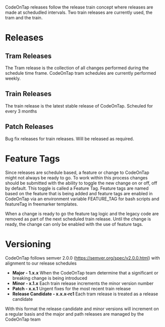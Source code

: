 CodeOnTap releases follow the release train concept where releases are made at schedudled intervals. Two train releases are currently used, the tram and the train.

# Releases

## Tram Releases

The Tram release is the collection of all changes performed during the schedule time frame. CodeOnTap tram schedules are currently performed weekly.

## Train Releases

The train release is the latest stable release of CodeOnTap. Scheuled for every 3 months

## Patch Releases

Bug fix releases for train releases. Will be released as required.

# Feature Tags

Since releases are schedule based, a feature or change to CodeOnTap might not always be ready to go. To work within this process changes should be submitted with the ability to toggle the new change on or off, off by default. This toggle is called a Feature Tag. Feature tags are named based on the feature that is being added and feature tags are enabled in CodeOnTap via an environment variable FEATURE_TAG for bash scripts and featureTag in freemarker templates.

When a change is ready to go the feature tag logic and the legacy code are removed as part of the next scheduled train release. Until the change is ready, the change can only be enabled with the use of feature tags.

# Versioning

CodeOnTap follows semver 2.0.0 (https://semver.org/spec/v2.0.0.html) with alignment to our release schedules

- **Major - 1.x.x** When the CodeOnTap team determine that a significant or breaking change is being introduced
- **Minor - x.1.x** Each train release increments the minor version number
- **Patch - x.x.1** Urgent fixes for the most recent train release
- **Release Candidate - x.x.x-rc1** Each tram release is treated as a release candidate

With this format the release candidate and minor versions will increment on a regular basis and the major and path releases are managed by the CodeOnTap team
